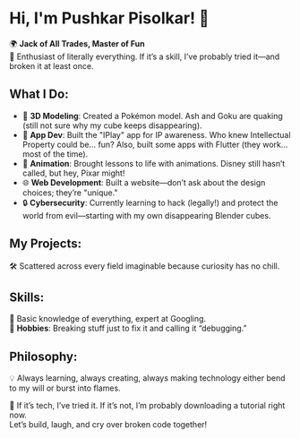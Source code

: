 # **Hi, I'm Pushkar Pisolkar! 👋**

🌍 **Jack of All Trades, Master of Fun**  
👾 Enthusiast of literally everything. If it’s a skill, I’ve probably tried it—and broken it at least once.

## What I Do:

- 🎨 **3D Modeling**: Created a Pokémon model. Ash and Goku are quaking (still not sure why my cube keeps disappearing).
- 📱 **App Dev**: Built the "IPlay" app for IP awareness. Who knew Intellectual Property could be… fun? Also, built some apps with Flutter (they work… most of the time).
- 🎥 **Animation**: Brought lessons to life with animations. Disney still hasn’t called, but hey, Pixar might!
- 🌐 **Web Development**: Built a website—don’t ask about the design choices; they’re "unique."
- 🔒 **Cybersecurity**: Currently learning to hack (legally!) and protect the world from evil—starting with my own disappearing Blender cubes.

## My Projects:
🛠️ Scattered across every field imaginable because curiosity has no chill. 

## Skills:
🧠 Basic knowledge of everything, expert at Googling.  
🌟 **Hobbies**: Breaking stuff just to fix it and calling it “debugging.”

## Philosophy:
💡 Always learning, always creating, always making technology either bend to my will or burst into flames.

🚀 If it’s tech, I’ve tried it. If it’s not, I’m probably downloading a tutorial right now.  
Let’s build, laugh, and cry over broken code together!  
